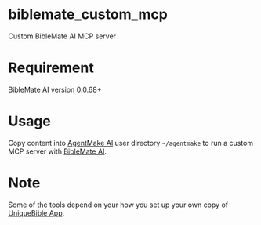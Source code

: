 # biblemate_custom_mcp

Custom BibleMate AI MCP server

# Requirement

BibleMate AI version 0.0.68+

# Usage

Copy content into [AgentMake AI](https://github.com/eliranwong/agentmake) user directory `~/agentmake` to run a custom MCP server with [BibleMate AI](https://github.com/eliranwong/biblemate).

# Note

Some of the tools depend on your how you set up your own copy of [UniqueBible App](https://github.com/eliranwong/UniqueBible).
